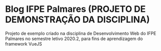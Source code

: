# Blog IFPE Palmares (PROJETO DE DEMONSTRAÇÃO DA DISCIPLINA)
Projeto de exemplo criado na disciplina de Desenvolvimento Web do IFPE Palmares no semestre letivo 2020.2, para fins de aprendizagem do framework VueJS
